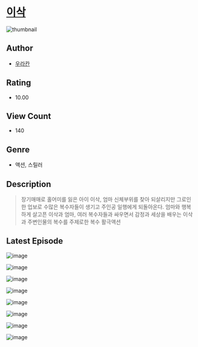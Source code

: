 # [이삭](https://comic.naver.com/bestChallenge/list?titleId=810220)
![thumbnail](https://image-comic.pstatic.net/user_contents_data/challenge_comic/2023/05/23/366826/upload_3558468645784990514_480x623.jpeg)

## Author
- [우라칸](https://comic.naver.com/artistTitle?id=366826)

## Rating
- 10.00

## View Count
- 140

## Genre
- 액션, 스릴러

## Description
> 장기매매로 홀어미를 잃은 아이 이삭, 엄마 신체부위를 찾아 되살리지만 그로인한 업보로 수많은 복수자들이 생기고 주인공 일행에게 되돌아온다. 엄마와 행복하게 살고픈 이삭과 엄마, 여러 복수자들과 싸우면서 감정과 세상을 배우는 이삭과 주변인물의 복수를 주제로한 복수 활극액션


## Latest Episode
![image](https://image-comic.pstatic.net/user_contents_data/challenge_comic/2023/05/23/366826/upload_7220730793904125497.jpeg)

![image](https://image-comic.pstatic.net/user_contents_data/challenge_comic/2023/05/23/366826/upload_3832907852636370741.jpeg)

![image](https://image-comic.pstatic.net/user_contents_data/challenge_comic/2023/05/23/366826/upload_4135823309595501616.jpeg)

![image](https://image-comic.pstatic.net/user_contents_data/challenge_comic/2023/05/23/366826/upload_7221299228527912549.jpeg)

![image](https://image-comic.pstatic.net/user_contents_data/challenge_comic/2023/05/23/366826/upload_7161348361334895460.jpeg)

![image](https://image-comic.pstatic.net/user_contents_data/challenge_comic/2023/05/23/366826/upload_3688784791885734757.jpeg)

![image](https://image-comic.pstatic.net/user_contents_data/challenge_comic/2023/05/23/366826/upload_3486407547789259570.jpeg)

![image](https://image-comic.pstatic.net/user_contents_data/challenge_comic/2023/05/23/366826/upload_7221014454949143092.jpeg)
